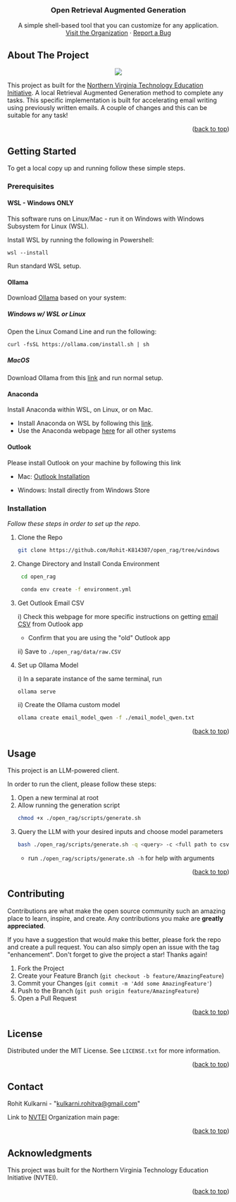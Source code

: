 <a name="readme-top"></a>


<!-- PROJECT LOGO -->
<br />
<div align="center">
  <h3 align="center">Open Retrieval Augmented Generation</h3>

  <p align="center">
    A simple shell-based tool that you can customize for any application.
    <br />
    <a href="https://NVTEI.webflow.io">Visit the Organization</a>
    ·
    <a href="https://github.com/Rohit-K814307/open_rag/issues">Report a Bug</a>
  </p>
</div>


<!-- ABOUT THE PROJECT -->
## About The Project
<p align="center">
  <img src="https://blog.verisign.com/wp-content/uploads/VRSN_CompanyBrandedEmail_BlogImage8_201712-670x446.png" />
</p>

This project as built for the [Northern Virginia Technology Education Initiative](nvtei.webflow.io). A local Retrieval Augmented Generation method to complete any tasks. This specific implementation is built for accelerating email writing using previously written emails. A couple of changes and this can be suitable for any task!

<p align="right">(<a href="#readme-top">back to top</a>)</p>


<!-- GETTING STARTED -->
## Getting Started

To get a local copy up and running follow these simple steps.

### Prerequisites


#### WSL - Windows ONLY
This software runs on Linux/Mac - run it on Windows with Windows Subsystem for Linux (WSL).

Install WSL by running the following in Powershell:
```
wsl --install
```
Run standard WSL setup.

#### Ollama
Download [Ollama](https://ollama.com/) based on your system:


##### Windows w/ WSL or Linux
Open the Linux Comand Line and run the following: 
```
curl -fsSL https://ollama.com/install.sh | sh
```

##### MacOS
Download Ollama from this [link](https://ollama.com/download/mac) and run normal setup.

#### Anaconda
Install Anaconda within WSL, on Linux, or on Mac.

* Install Anaconda on WSL by following this [link](https://gist.github.com/kauffmanes/5e74916617f9993bc3479f401dfec7da).
* Use the Anaconda webpage [here](https://www.anaconda.com/) for all other systems


#### Outlook

Please install Outlook on your machine by following this link 

* Mac: [Outlook Installation](https://www.microsoft.com/en-us/microsoft-365/outlook/outlook-for-mac)

* Windows: Install directly from Windows Store

### Installation

_Follow these steps in order to set up the repo._

1. Clone the Repo
   ```sh
   git clone https://github.com/Rohit-K814307/open_rag/tree/windows
   ```
2. Change Directory and Install Conda Environment
   ```sh
    cd open_rag

    conda env create -f environment.yml
   ```
3. Get Outlook Email CSV

    i) Check this webpage for more specific instructions on getting [email CSV](https://techcommunity.microsoft.com/t5/excel/how-to-export-outlook-emails-to-excel-csv-file/m-p/3567227) from Outlook app 

    - Confirm that you are using the "old" Outlook app

    ii) Save to `./open_rag/data/raw.CSV`

4. Set up Ollama Model

    i) In a separate instance of the same terminal, run
    ```sh
    ollama serve
    ```
    ii) Create the Ollama custom model
    ```sh
    ollama create email_model_qwen -f ./email_model_qwen.txt 
    ```


<p align="right">(<a href="#readme-top">back to top</a>)</p>



<!-- USAGE EXAMPLES -->
## Usage

This project is an LLM-powered client. 

In order to run the client, please follow these steps:

1. Open a new terminal at root
2. Allow running the generation script
    ```sh
    chmod +x ./open_rag/scripts/generate.sh
    ```
3. Query the LLM with your desired inputs and choose model parameters
    ```sh
    bash ./open_rag/scripts/generate.sh -q <query> -c <full path to csv emails> -e <your email address> ...
    ```
    - run `./open_rag/scripts/generate.sh -h` for help with arguments

<p align="right">(<a href="#readme-top">back to top</a>)</p>


<!-- CONTRIBUTING -->
## Contributing

Contributions are what make the open source community such an amazing place to learn, inspire, and create. Any contributions you make are **greatly appreciated**.

If you have a suggestion that would make this better, please fork the repo and create a pull request. You can also simply open an issue with the tag "enhancement".
Don't forget to give the project a star! Thanks again!

1. Fork the Project
2. Create your Feature Branch (`git checkout -b feature/AmazingFeature`)
3. Commit your Changes (`git commit -m 'Add some AmazingFeature'`)
4. Push to the Branch (`git push origin feature/AmazingFeature`)
5. Open a Pull Request

<p align="right">(<a href="#readme-top">back to top</a>)</p>



<!-- LICENSE -->
## License

Distributed under the MIT License. See `LICENSE.txt` for more information.

<p align="right">(<a href="#readme-top">back to top</a>)</p>



<!-- CONTACT -->
## Contact

Rohit Kulkarni - "kulkarni.rohitva@gmail.com"

Link to [NVTEI](https://nvtei.webflow.io) Organization main page: 

<p align="right">(<a href="#readme-top">back to top</a>)</p>



<!-- ACKNOWLEDGMENTS -->
## Acknowledgments

This project was built for the Northern Virginia Technology Education Initiative (NVTEI).


<p align="right">(<a href="#readme-top">back to top</a>)</p>



<!-- MARKDOWN LINKS & IMAGES -->
<!-- https://www.markdownguide.org/basic-syntax/#reference-style-links -->
[contributors-shield]: https://img.shields.io/github/contributors/othneildrew/Best-README-Template.svg?style=for-the-badge
[contributors-url]: https://github.com/othneildrew/Best-README-Template/graphs/contributors
[forks-shield]: https://img.shields.io/github/forks/othneildrew/Best-README-Template.svg?style=for-the-badge
[forks-url]: https://github.com/othneildrew/Best-README-Template/network/members
[stars-shield]: https://img.shields.io/github/stars/othneildrew/Best-README-Template.svg?style=for-the-badge
[stars-url]: https://github.com/othneildrew/Best-README-Template/stargazers
[issues-shield]: https://img.shields.io/github/issues/othneildrew/Best-README-Template.svg?style=for-the-badge
[issues-url]: https://github.com/othneildrew/Best-README-Template/issues
[license-shield]: https://img.shields.io/github/license/othneildrew/Best-README-Template.svg?style=for-the-badge
[license-url]: https://github.com/othneildrew/Best-README-Template/blob/master/LICENSE.txt
[linkedin-shield]: https://img.shields.io/badge/-LinkedIn-black.svg?style=for-the-badge&logo=linkedin&colorB=555
[linkedin-url]: https://linkedin.com/in/othneildrew
[product-screenshot]: https://blog.verisign.com/wp-content/uploads/VRSN_CompanyBrandedEmail_BlogImage8_201712-670x446.png
[Next.js]: https://img.shields.io/badge/next.js-000000?style=for-the-badge&logo=nextdotjs&logoColor=white
[Next-url]: https://nextjs.org/
[React.js]: https://img.shields.io/badge/React-20232A?style=for-the-badge&logo=react&logoColor=61DAFB
[React-url]: https://reactjs.org/
[Vue.js]: https://img.shields.io/badge/Vue.js-35495E?style=for-the-badge&logo=vuedotjs&logoColor=4FC08D
[Vue-url]: https://vuejs.org/
[Angular.io]: https://img.shields.io/badge/Angular-DD0031?style=for-the-badge&logo=angular&logoColor=white
[Angular-url]: https://angular.io/
[Svelte.dev]: https://img.shields.io/badge/Svelte-4A4A55?style=for-the-badge&logo=svelte&logoColor=FF3E00
[Svelte-url]: https://svelte.dev/
[Laravel.com]: https://img.shields.io/badge/Laravel-FF2D20?style=for-the-badge&logo=laravel&logoColor=white
[Laravel-url]: https://laravel.com
[Bootstrap.com]: https://img.shields.io/badge/Bootstrap-563D7C?style=for-the-badge&logo=bootstrap&logoColor=white
[Bootstrap-url]: https://getbootstrap.com
[JQuery.com]: https://img.shields.io/badge/jQuery-0769AD?style=for-the-badge&logo=jquery&logoColor=white
[JQuery-url]: https://jquery.com 